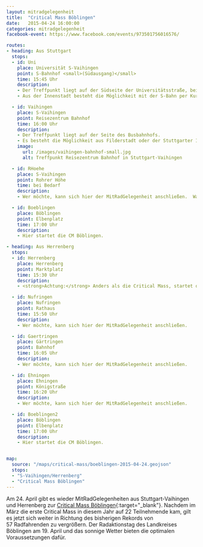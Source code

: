 ```yaml
---
layout: mitradgelegenheit
title:  "Critical Mass Böblingen"
date:   2015-04-24 16:00:00
categories: mitradgelegenheit
facebook-event: https://www.facebook.com/events/973501756016576/

routes:
- heading: Aus Stuttgart
  stops:
  - id: Uni
    place: Universität S-Vaihingen
    point: S-Bahnhof <small>(Südausgang)</small>
    time: 15:45 Uhr
    description:
    - Der Treffpunkt liegt auf der Südseite der Universitätsstraße, bei der Fahrradabstellanlage.  Es wird pünktlich losgefahren.
    - Aus der Innenstadt besteht die Möglichkeit mit der S-Bahn per Kurzstreckenticket (1,20&nbsp;€) von der Schwabstraße zur Universität zu fahren.

  - id: Vaihingen
    place: S-Vaihingen
    point: Reisezentrum Bahnhof
    time: 16:00 Uhr
    description:
    - Der Treffpunkt liegt auf der Seite des Busbahnhofs.
    - Es besteht die Möglichkeit aus Filderstadt oder der Stuttgarter Innenstadt per S-Bahn dazuzustoßen.
    image:
      url: /images/vaihingen-bahnhof-small.jpg
      alt: Treffpunkt Reisezentrum Bahnhof in Stuttgart-Vaihingen

  - id: RHoehe
    place: S-Vaihingen
    point: Rohrer Höhe
    time: bei Bedarf
    description:
    - Wer möchte, kann sich hier der MitRadGelegenheit anschließen.  Wann wir dort eintreffen hängt von unseren Kräften ab.

  - id: Boeblingen
    place: Böblingen
    point: Elbenplatz
    time: 17:00 Uhr
    description:
    - Hier startet die CM Böblingen.

- heading: Aus Herrenberg
  stops:
  - id: Herrenberg
    place: Herrenberg
    point: Marktplatz
    time: 15:30 Uhr
    description:
    - <strong>Achtung:</strong> Anders als die Critical Mass, startet die MitRadGelegenheit am Marktplatz in Herrenberg.

  - id: Nufringen
    place: Nufringen
    point: Rathaus
    time: 15:50 Uhr
    description:
    - Wer möchte, kann sich hier der MitRadGelegenheit anschließen.

  - id: Gaertringen
    place: Gärtringen
    point: Bahnhof
    time: 16:05 Uhr
    description:
    - Wer möchte, kann sich hier der MitRadGelegenheit anschließen.

  - id: Ehningen
    place: Ehningen
    point: Königstraße
    time: 16:20 Uhr
    description:
    - Wer möchte, kann sich hier der MitRadGelegenheit anschließen.

  - id: Boeblingen2
    place: Böblingen
    point: Elbenplatz
    time: 17:00 Uhr
    description:
    - Hier startet die CM Böblingen.


map:
  source: "/maps/critical-mass/boeblingen-2015-04-24.geojson"
  stops:
  - "S-Vaihingen/Herrenberg"
  - "Critical Mass Böblingen"
---
```


Am 24.&nbsp;April gibt es wieder MitRadGelegenheiten aus Stuttgart-Vaihingen und Herrenberg zur [Critical Mass Böblingen][CM-Boeblingen]{:target="_blank"}.  Nachdem im März die erste Critical Mass in diesem Jahr auf 22&nbsp;Teilnehmende kam, gilt es jetzt sich weiter in Richtung des bisherigen Rekords von 57&nbsp;Radfahrenden zu vergrößern.  Der Radaktionstag des Landkreises Böblingen am 19.&nbsp;April und das sonnige Wetter bieten die optimalen Voraussetzungen dafür.




[CM-Boeblingen]: http://www.radeln-in-bb.de/criticalmass/
